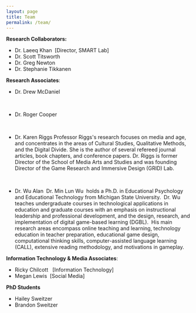 ```yaml
---
layout: page
title: Team
permalink: /team/
---
```



**Research Collaborators:&nbsp;**

* Dr. Laeeq Khan &nbsp;[Director, SMART Lab]
* Dr. Scott Titsworth
* Dr. Greg Newton
* Dr. Stephanie Tikkanen


**Research Associates**:

* Dr. Drew McDaniel


&nbsp;

* Dr. Roger Cooper


&nbsp;

* Dr. Karen Riggs
  Professor Riggs's research focuses on media and age, and concentrates in the areas of Cultural Studies, Qualitative Methods, and the Digital Divide. She is the author of several refereed journal articles, book chapters, and conference papers. Dr. Riggs is former Director of the School of Media Arts and Studies and was founding Director of the Game Research and Immersive Design (GRID) Lab.


&nbsp;

* Dr. Wu Alan&nbsp;
  Dr. Min Lun Wu &nbsp;holds a Ph.D. in Educational Psychology and Educational Technology from Michigan State University.&nbsp; Dr. Wu teaches undergraduate courses in technological applications in education and graduate courses with an emphasis on instructional leadership and professional development, and the design, research, and implementation of digital game-based learning (DGBL).&nbsp; His main research areas encompass online teaching and learning, technology education in teacher preparation, educational game design, computational thinking skills, computer-assisted language learning (CALL), extensive reading methodology, and motivations in gameplay.


**Information Technology & Media Associates**:

* Ricky Chilcott&nbsp; &nbsp;[Information Technology]
* Megan Lewis &nbsp;[Social Media] &nbsp; &nbsp;&nbsp;


**PhD Students**

* Hailey Sweitzer
* Brandon Sweitzer


&nbsp;